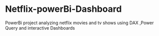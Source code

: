 # Netflix-powerBi-Dashboard
PowerBi project analyzing netflix movies and tv shows using DAX ,Power Query and interactive Dashboards
